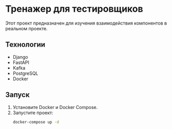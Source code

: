 # Тренажер для тестировщиков

Этот проект предназначен для изучения взаимодействия компонентов в реальном проекте.

## Технологии
- Django
- FastAPI
- Kafka
- PostgreSQL
- Docker

## Запуск
1. Установите Docker и Docker Compose.
2. Запустите проект:
   ```bash
   docker-compose up -d